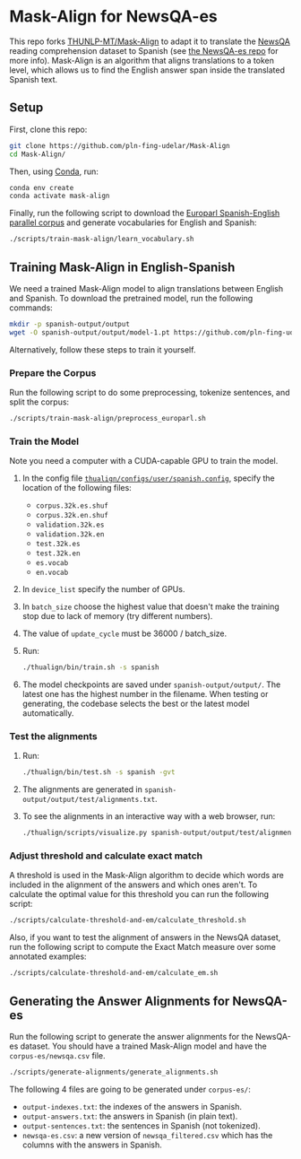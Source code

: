 # Mask-Align for NewsQA-es

This repo forks [THUNLP-MT/Mask-Align](https://github.com/THUNLP-MT/Mask-Align) to adapt it to translate
the [NewsQA](https://www.microsoft.com/en-us/research/project/newsqa-dataset/) reading comprehension dataset to Spanish
(see [the NewsQA-es repo](https://github.com/pln-fing-udelar/newsqa-es) for more info). Mask-Align is an algorithm 
that aligns translations to a token level, which allows us to find the English answer span
inside the translated Spanish text.

## Setup

First, clone this repo:

```bash
git clone https://github.com/pln-fing-udelar/Mask-Align
cd Mask-Align/
```

Then, using [Conda](https://docs.conda.io/en/latest/index.html), run:

```bash
conda env create
conda activate mask-align
```

Finally, run the following script to download the
[Europarl Spanish-English parallel corpus](https://www.statmt.org/europarl/v7/es-en.tgz) and generate vocabularies for
English and Spanish:

```bash
./scripts/train-mask-align/learn_vocabulary.sh
```

## Training Mask-Align in English-Spanish

We need a trained Mask-Align model to align translations between English and Spanish. To download the pretrained model,
run the following commands:

```bash
mkdir -p spanish-output/output
wget -O spanish-output/output/model-1.pt https://github.com/pln-fing-udelar/Mask-Align/releases/download/pretrained-model/model-1.pt
```

Alternatively, follow these steps to train it yourself.

### Prepare the Corpus

Run the following script to do some preprocessing, tokenize sentences, and split the corpus:

```bash
./scripts/train-mask-align/preprocess_europarl.sh
```

### Train the Model

Note you need a computer with a CUDA-capable GPU to train the model.

1. In the config file [`thualign/configs/user/spanish.config`](thualign/configs/user/spanish.config), specify the
   location of the following files:

   * `corpus.32k.es.shuf`
   * `corpus.32k.en.shuf`
   * `validation.32k.es`
   * `validation.32k.en`
   * `test.32k.es`
   * `test.32k.en`
   * `es.vocab`
   * `en.vocab`

2. In `device_list` specify the number of GPUs.
3. In `batch_size` choose the highest value that doesn't make the training stop due to lack of memory (try different
   numbers).
4. The value of `update_cycle` must be 36000 / batch_size.
5. Run:

   ```bash
   ./thualign/bin/train.sh -s spanish
   ```

6. The model checkpoints are saved under `spanish-output/output/`. The latest one has the highest number in the 
   filename. When testing or generating, the codebase selects the best or the latest model automatically.

### Test the alignments

1. Run:

   ```bash
   ./thualign/bin/test.sh -s spanish -gvt
   ``` 

2. The alignments are generated in `spanish-output/output/test/alignments.txt`.
3. To see the alignments in an interactive way with a web browser, run:

   ```bash
   ./thualign/scripts/visualize.py spanish-output/output/test/alignment_vizdata.pt
   ```

### Adjust threshold and calculate exact match

A threshold is used in the Mask-Align algorithm to decide which words are included in the alignment of the answers and
which ones aren't. To calculate the optimal value for this threshold you can run the following script:

```bash
./scripts/calculate-threshold-and-em/calculate_threshold.sh
```

Also, if you want to test the alignment of answers in the NewsQA dataset, run the following script to compute the 
Exact Match measure over some annotated examples:

```bash
./scripts/calculate-threshold-and-em/calculate_em.sh
```

## Generating the Answer Alignments for NewsQA-es

Run the following script to generate the answer alignments for the NewsQA-es dataset. You should have a trained
Mask-Align model and have the `corpus-es/newsqa.csv` file.

```bash
./scripts/generate-alignments/generate_alignments.sh
```

The following 4 files are going to be generated under `corpus-es/`:  

* `output-indexes.txt`: the indexes of the answers in Spanish.  
* `output-answers.txt`: the answers in Spanish (in plain text).  
* `output-sentences.txt`: the sentences in Spanish (not tokenized).
* `newsqa-es.csv`: a new version of `newsqa_filtered.csv` which has the columns with the answers in Spanish.
